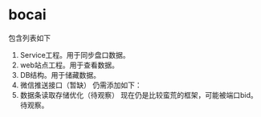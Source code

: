 # bocai
包含列表如下
1. Service工程。用于同步盘口数据。
2. web站点工程。用于查看数据。
3. DB结构。用于储藏数据。
4. 微信推送接口（暂缺）
仍需添加如下：
1. 数据条读取存储优化（待观察）
现在仍是比较蛮荒的框架，可能被端口bid。待观察。
